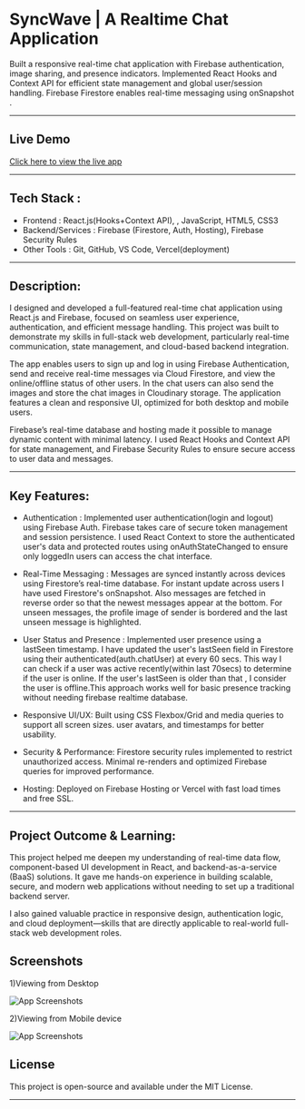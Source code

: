 # SyncWave | A Realtime Chat Application

Built a responsive real-time chat application with Firebase authentication, image sharing, and presence indicators. Implemented React Hooks and Context API for efficient state management and global user/session handling. Firebase Firestore enables real-time messaging using onSnapshot .


---
## Live Demo
[Click here to view the live app](https://syncwave-two.vercel.app)  



---
## Tech Stack :

- Frontend : React.js(Hooks+Context API), , JavaScript, HTML5, CSS3
- Backend/Services : Firebase (Firestore, Auth, Hosting), Firebase Security Rules
- Other Tools : Git, GitHub, VS Code, Vercel(deployment)



---
## Description:

I designed and developed a full-featured real-time chat application using React.js and Firebase, focused on seamless user experience, authentication, and efficient message handling. This project was built to demonstrate my skills in full-stack web development, particularly real-time communication, state management, and cloud-based backend integration.

The app enables users to sign up and log in using Firebase Authentication, send and receive real-time messages via Cloud Firestore, and view the online/offline status of other users. In the chat users can also send the images and store the chat images in Cloudinary storage. The application features a clean and responsive UI, optimized for both desktop and mobile users.

Firebase’s real-time database and hosting made it possible to manage dynamic content with minimal latency. I used React Hooks and Context API for state management, and Firebase Security Rules to ensure secure access to user data and messages.




---
## Key Features:

- Authentication : 
Implemented user authentication(login and logout) using Firebase Auth. Firebase takes care of secure token management and session persistence. I used React Context to store the authenticated user's data and protected routes using onAuthStateChanged to ensure only loggedIn users can access the chat interface.


- Real-Time Messaging :
Messages are synced instantly across devices using Firestore’s real-time database. For instant update across users I have used Firestore's onSnapshot. Also messages are fetched in reverse order so that the newest messages appear at the bottom. For unseen messages, the profile image of sender is bordered and the last unseen message is highlighted.


- User Status and Presence :
Implemented user presence using a lastSeen timestamp. I have updated the user's lastSeen field in Firestore using their authenticated(auth.chatUser) at every 60 secs. This way I can check if a user was active recently(within last 70secs) to determine if the user is online. If the user's lastSeen is older than that , I consider the user is offline.This approach works well for basic presence tracking without needing firebase realtime database.


- Responsive UI/UX:
Built using CSS Flexbox/Grid and media queries to support all screen sizes.
user avatars, and timestamps for better usability.


- Security & Performance:
Firestore security rules implemented to restrict unauthorized access.
Minimal re-renders and optimized Firebase queries for improved performance.


- Hosting:
Deployed on Firebase Hosting or Vercel with fast load times and free SSL.




---
## Project Outcome & Learning:

This project helped me deepen my understanding of real-time data flow, component-based UI development in React, and backend-as-a-service (BaaS) solutions. It gave me hands-on experience in building scalable, secure, and modern web applications without needing to set up a traditional backend server.

I also gained valuable practice in responsive design, authentication logic, and cloud deployment—skills that are directly applicable to real-world full-stack web development roles.




## Screenshots

1)Viewing from Desktop

![App Screenshots](screenshots/)


2)Viewing from Mobile device

![App Screenshots](screenshots/)


## License
This project is open-source and available under the MIT License.

---
  






